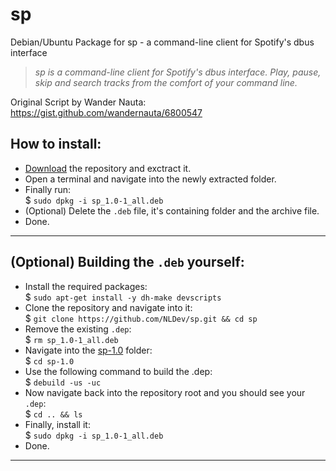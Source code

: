 # sp
Debian/Ubuntu Package for sp - a command-line client for Spotify's dbus interface

> _sp is a command-line client for Spotify's dbus interface. Play, pause, skip and search tracks from the comfort of your command line._


Original Script by Wander Nauta: <br>
https://gist.github.com/wandernauta/6800547

## How to install: 

- [Download](https://github.com/NLDev/sp/archive/master.zip) the repository and exctract it.
- Open a terminal and navigate into the newly extracted folder.
- Finally run: <br>
  $ `sudo dpkg -i sp_1.0-1_all.deb`
- (Optional) Delete the `.deb` file, it's containing folder and the archive file.
- Done.

<hr>

## (Optional) Building the `.deb` yourself:

- Install the required packages: <br>
  $ `sudo apt-get install -y dh-make devscripts`
- Clone the repository and navigate into it: <br>
  $ `git clone https://github.com/NLDev/sp.git && cd sp`
- Remove the existing `.dep`: <br>
  $ `rm sp_1.0-1_all.deb`
- Navigate into the [sp-1.0](https://github.com/NLDev/sp/tree/master/sp-1.0) folder: <br>
  $ `cd sp-1.0`
- Use the following command to build the .dep: <br>
  $ `debuild -us -uc`
- Now navigate back into the repository root and you should see your `.dep`: <br>
  $ `cd .. && ls`
- Finally, install it: <br>
  $ `sudo dpkg -i sp_1.0-1_all.deb`
- Done.

<hr>
